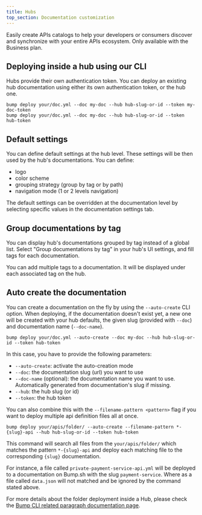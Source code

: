 ```yaml
---
title: Hubs
top_section: Documentation customization
---
```


Easily create APIs catalogs to help your developers or consumers discover and synchronize with your entire APIs ecosystem. Only available with the Business plan.

## Deploying inside a hub using our CLI

Hubs provide their own authentication token. You can deploy an existing hub documentation using either its own authentication token, or the hub one.

```shell
bump deploy your/doc.yml --doc my-doc --hub hub-slug-or-id --token my-doc-token
bump deploy your/doc.yml --doc my-doc --hub hub-slug-or-id --token hub-token
```

## Default settings

You can define default settings at the hub level. These settings will be then used by the hub's documentations. You can define:

- logo
- color scheme
- grouping strategy (group by tag or by path)
- navigation mode (1 or 2 levels navigation)

The default settings can be overridden at the documentation level by selecting specific values in the documentation settings tab.

## Group documentations by tag

You can display hub's documentations grouped by tag instead of a global list. Select "Group documentations by tag" in your hub's UI settings, and fill tags for each documentation.

You can add multiple tags to a documentation. It will be displayed under each associated tag on the hub.

## Auto create the documentation

You can create a documentation on the fly by using the `--auto-create` CLI option. When deploying, if the documentation doesn't exist yet, a new one will be created with your hub defaults, the given slug (provided with `--doc`) and documentation name (`--doc-name`).

```shell
bump deploy your/doc.yml --auto-create --doc my-doc --hub hub-slug-or-id --token hub-token
```

In this case, you have to provide the following parameters:

- `--auto-create`: activate the auto-creation mode
- `--doc`:  the documentation slug (url) you want to use
- `--doc-name` (optional): the documentation name you want to use. Automatically generated from documentation's slug if missing.
- `--hub`:  the hub slug (or id)
- `--token`: the hub token

You can also combine this with the `--filename-pattern <pattern>` flag if you want to deploy multiple api definition files all at once.

```shell
bump deploy your/apis/folder/ --auto-create --filename-pattern *-{slug}-api --hub hub-slug-or-id --token hub-token
```

This command will search all files from the `your/apis/folder/` which matches the pattern `*-{slug}-api` and deploy each matching file to the corresponding `{slug}` documentation.

For instance, a file called `private-payment-service-api.yml` will be deployed to a documentation on Bump.sh with the slug `payment-service`. Where as a file called `data.json` will not matched and be ignored by the command stated above.

For more details about the folder deployment inside a Hub, please check the [Bump CLI related paragraph documentation page](../bump-cli#deploy-a-folder).

